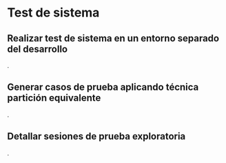 # Test de sistema

## Realizar test de sistema en un entorno separado del desarrollo

.

## Generar casos de prueba aplicando técnica partición equivalente

.

## Detallar sesiones de prueba exploratoria

.
